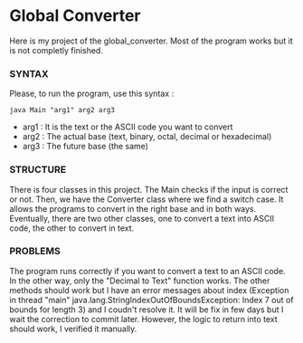 # Global Converter


Here is my project of the global_converter. Most of the program works but it is not completly finished.

### SYNTAX
Please, to run the program, use this syntax : 

``` java Main "arg1" arg2 arg3 ```

- arg1 : It is the text or the ASCII code you want to convert
- arg2 : The actual base (text, binary, octal, decimal or hexadecimal)
- arg3 : The future base (the same)

### STRUCTURE
There is four classes in this project. The Main checks if the input is correct or not. Then, we have the Converter class where we find a switch case. It allows the programs to convert in the right base and in both ways. Eventually, there are two other classes, one to convert a text into ASCII code, the other to convert in text. 

### PROBLEMS 
The program runs correctly if you want to convert a text to an ASCII code. In the other way, only the "Decimal to Text" function works.
The other methods should work but I have an error messages about index (Exception in thread "main" java.lang.StringIndexOutOfBoundsException: Index 7 out of bounds for length 3)
 and I coudn't resolve it. It will be fix in few days but I wait the correction to commit later. However, the logic to return into text should work, I verified it manually.
